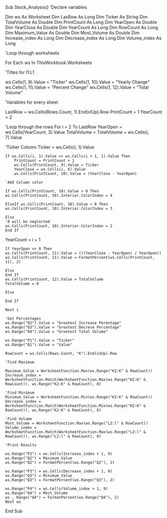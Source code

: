 Sub Stock_Analysis()
'Declare variables

Dim ws As Worksheet
Dim LasRow As Long
Dim Ticker As String
Dim TotalVolume As Double
Dim PrintCount As Long
Dim YearOpen As Double
Dim YearClose As Double
Dim YearCount As Long
Dim RowCount As Long
Dim Maximum_Value As Double
Dim Most_Volume As Double
Dim Increase_index As Long
Dim Decrease_index As Long
Dim Volume_index As Long

'Loop through worksheets

For Each ws In ThisWorkbook.Worksheets

'Titles for I1:L1

ws.Cells(1, 9).Value = "Ticker"
ws.Cells(1, 10).Value = "Yearly Change"
ws.Cells(1, 11).Value = "Percent Change"
ws.Cells(1, 12).Value = "Total Volume"

'Variables for every sheet

LastRow = ws.Cells(Rows.Count, 1).End(xlUp).Row
PrintCount = 1
YearCount = 2

'Loop through the rows
For i = 2 To LastRow
    YearOpen = ws.Cells(YearCount, 3).Value
    TotalVolume = TotalVolume + ws.Cells(i, 7).Value
    
'Ticker Column
Ticker = ws.Cells(i, 1).Value

    If ws.Cells(i, 1).Value <> ws.Cells(i + 1, 1).Value Then
        PrintCount = PrintCount + 1
        ws.Cells(PrintCount, 9).Value = Ticker
        YearClose = ws.Cells(i, 6).Value
        ws.Cells(PrintCount, 10).Value = (YearClose - YearOpen)
        
    'Add Column color
    
    If ws.Cells(PrintCount, 10).Value > 0 Then
    ws.Cells(PrintCount, 10).Interior.ColorIndex = 4
    
    ElseIf ws.Cells(PrintCount, 10).Value < 0 Then
    ws.Cells(PrintCount, 10).Interior.ColorIndex = 3
    
    Else
    '0 will be neglected
    ws.Cells(PrintCount, 10).Interior.ColorIndex = 2
    End If
    
YearCount = i + 1
    
    If YearOpen <> 0 Then
    ws.Cells(PrintCount, 11).Value = (((YearClose - YearOpen) / YearOpen))
    ws.Cells(PrintCount, 11).Value = FormatPercent(ws.Cells(PrintCount, 11), 2)
    
    Else
    End If
    ws.Cells(PrintCount, 12).Value = TotalVolume
    TotalVolume = 0
    
    Else
    
    End If
    
    Next i
    
    'Get Percentages
    ws.Range("O2").Value = "Greatest Increase Perentage"
    ws.Range("O3").Value = "Greatest Decrese Percentage"
    ws.Range("O4").Value = "Greatest Total Volume"
    
    ws.Range("P1").Value = "Ticker"
    ws.Range("Q1").Value = "Value"
    
    RowCount = ws.Cells(Rows.Count, "K").End(x1Up).Row
    
    'Find Maximum
    
    Maximum_Value = WorksheetFunction.Max(ws.Range("K2:K" & RowCount))
    Increase_index = WorksheetFunction.Match(WorksheetFunction.Max(ws.Range("K2:K" & RowCount)), ws.Range("K2:K" & RowCount), 0)
    
    'Find Minimum
    Minimum_Value = WorksheetFunction.Min(ws.Range("K2:K" & RowCount))
    Decrease_index = WorksheetFunction.Match(WorksheetFunction.Min(ws.Range("K2:K" & RowCount)), ws.Range("K2:K" & RowCount), 0)
    
    'Find Volume
    Most_Volume = WorksheetFunction.Max(ws.Range("L2:l" & RowCount))
    Volume_index = WorksheetFunction.Match(WorksheetFunction.Max(ws.Range("L2:l" & RowCount)), ws.Range("L2:l" & RowCount), 0)
    
    'Print Results
    
    ws.Range("P2") = ws.Cells(Increase_index + 1, 9)
    ws.Range("Q2") = Maximum_Value
    ws.Range("Q2") = FormatPercent(ws.Range("Q2"), 2)
    
    ws.Range("P3") = ws.Cells(Decrease_index + 1, 9)
    ws.Range("Q3") = Minimum_Value
    ws.Range("Q3") = FormatPercent(ws.Range("Q3"), 2)
    
    ws.Range("P4") = ws.Cells(Volume_index + 1, 9)
    ws.Range("Q4") = Most_Volume
    ws , Range("Q4") = FormatPercent(ws.Range("Q4"), 2)
    Next ws
    
    
End Sub

